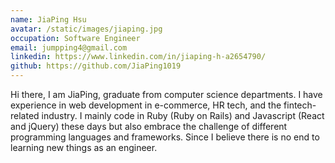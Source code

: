 ```yaml
---
name: JiaPing Hsu
avatar: /static/images/jiaping.jpg
occupation: Software Engineer
email: jumpping4@gmail.com
linkedin: https://www.linkedin.com/in/jiaping-h-a2654790/
github: https://github.com/JiaPing1019
---
```


Hi there, I am JiaPing, graduate from computer science departments. I have experience in web development in e-commerce, HR tech, and the fintech-related industry. I mainly code in Ruby (Ruby on Rails) and Javascript (React and jQuery) these days but also embrace the challenge of different programming languages and frameworks. Since I believe there is no end to learning new things as an engineer.
